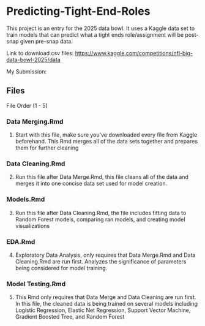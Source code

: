 # Predicting-Tight-End-Roles

This project is an entry for the 2025 data bowl. It uses a Kaggle data set to train models that can predict what a tight ends role/assignment will be post-snap given pre-snap data.

Link to download csv files: https://www.kaggle.com/competitions/nfl-big-data-bowl-2025/data

My Submission:

## Files
File Order (1 - 5)

### Data Merging.Rmd
1) Start with this file, make sure you've downloaded every file from Kaggle beforehand. This Rmd merges all of the data sets together and prepares them for further cleaning

### Data Cleaning.Rmd
2) Run this file after Data Merge.Rmd, this file cleans all of the data and merges it into one concise data set used for model creation.

### Models.Rmd
3) Run this file after Data Cleaning.Rmd, the file includes fitting data to Random Forest models, comparing ran models, and creating model visualizations
   
### EDA.Rmd
4) Exploratory Data Analysis, only requires that Data Merge.Rmd and Data Cleaning.Rmd are run first. Analyzes the significance of parameters being considered for model training.

### Model Testing.Rmd
5) This Rmd only requires that Data Merge and Data Cleaning are run first. In this file, the cleaned data is being trained on several models including Logistic Regression, Elastic Net Regression, Support Vector Machine, Gradient Boosted Tree, and Random Forest
